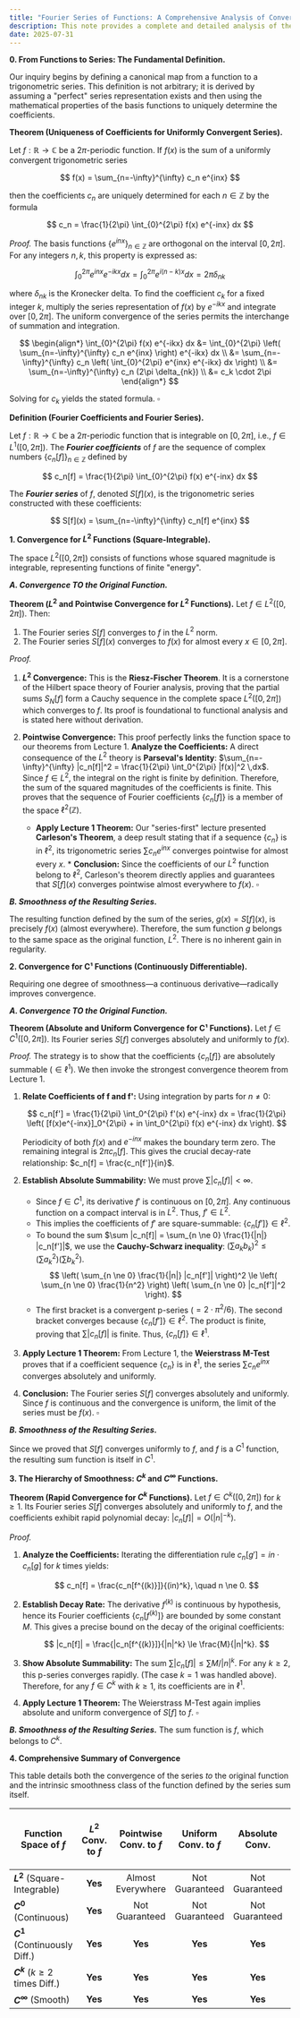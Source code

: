 ```yaml
---
title: "Fourier Series of Functions: A Comprehensive Analysis of Convergence and Smoothness"
description: This note provides a complete and detailed analysis of the convergence properties and resulting smoothness of a function's Fourier series. The behavior for each classical function space ($L^2$, C⁰, C¹, C^k, C^∞) is proven by rigorously analyzing the function's Fourier coefficients and applying the convergence theorems for general trigonometric series.
date: 2025-07-31
---
```


**0. From Functions to Series: The Fundamental Definition.**

Our inquiry begins by defining a canonical map from a function to a trigonometric series. This definition is not arbitrary; it is derived by assuming a "perfect" series representation exists and then using the mathematical properties of the basis functions to uniquely determine the coefficients.

**Theorem (Uniqueness of Coefficients for Uniformly Convergent Series).**

Let $f: \mathbb{R} \to \mathbb{C}$ be a $2\pi$-periodic function. If $f(x)$ is the sum of a uniformly convergent trigonometric series

$$
f(x) = \sum_{n=-\infty}^{\infty} c_n e^{inx}
$$

then the coefficients $c_n$ are uniquely determined for each $n \in \mathbb{Z}$ by the formula

$$
c_n = \frac{1}{2\pi} \int_{0}^{2\pi} f(x) e^{-inx} dx
$$

_Proof._
The basis functions $\{e^{inx}\}_{n \in \mathbb{Z}}$ are orthogonal on the interval $[0, 2\pi]$. For any integers $n, k$, this property is expressed as:

$$
\int_{0}^{2\pi} e^{inx} e^{-ikx} dx = \int_{0}^{2\pi} e^{i(n-k)x} dx = 2\pi \delta_{nk}
$$

where $\delta_{nk}$ is the Kronecker delta. To find the coefficient $c_k$ for a fixed integer $k$, multiply the series representation of $f(x)$ by $e^{-ikx}$ and integrate over $[0, 2\pi]$. The uniform convergence of the series permits the interchange of summation and integration.

$$
\begin{align*}
\int_{0}^{2\pi} f(x) e^{-ikx} dx &= \int_{0}^{2\pi} \left( \sum_{n=-\infty}^{\infty} c_n e^{inx} \right) e^{-ikx} dx \\
&= \sum_{n=-\infty}^{\infty} c_n \left( \int_{0}^{2\pi} e^{inx} e^{-ikx} dx \right) \\
&= \sum_{n=-\infty}^{\infty} c_n (2\pi \delta_{nk}) \\
&= c_k \cdot 2\pi
\end{align*}
$$

Solving for $c_k$ yields the stated formula.
$\square$

**Definition (Fourier Coefficients and Fourier Series).**

Let $f: \mathbb{R} \to \mathbb{C}$ be a $2\pi$-periodic function that is integrable on $[0, 2\pi]$, i.e., $f \in L^1([0, 2\pi])$. The **_Fourier coefficients_** of $f$ are the sequence of complex numbers $\{c_n[f]\}_{n \in \mathbb{Z}}$ defined by

$$
c_n[f] = \frac{1}{2\pi} \int_{0}^{2\pi} f(x) e^{-inx} dx
$$

The **_Fourier series_** of $f$, denoted $S[f](x)$, is the trigonometric series constructed with these coefficients:

$$
S[f](x) = \sum_{n=-\infty}^{\infty} c_n[f] e^{inx}
$$

**1. Convergence for $L^2$ Functions (Square-Integrable).**

The space $L^2([0, 2\pi])$ consists of functions whose squared magnitude is integrable, representing functions of finite "energy".

**_A. Convergence TO the Original Function._**

**Theorem ($L^2$ and Pointwise Convergence for $L^2$ Functions).**
Let $f \in L^2([0, 2\pi])$. Then:

1.  The Fourier series $S[f]$ converges to $f$ in the $L^2$ norm.
2.  The Fourier series $S[f](x)$ converges to $f(x)$ for almost every $x \in [0, 2\pi]$.

_Proof._

1.  **$L^2$ Convergence:** This is the **Riesz-Fischer Theorem**. It is a cornerstone of the Hilbert space theory of Fourier analysis, proving that the partial sums $S_N[f]$ form a Cauchy sequence in the complete space $L^2([0, 2\pi])$ which converges to $f$. Its proof is foundational to functional analysis and is stated here without derivation.

2.  **Pointwise Convergence:** This proof perfectly links the function space to our theorems from Lecture 1.
    **Analyze the Coefficients:** A direct consequence of the $L^2$ theory is **Parseval's Identity**: $\sum_{n=-\infty}^{\infty} |c_n[f]|^2 = \frac{1}{2\pi} \int_0^{2\pi} |f(x)|^2 \,dx$. Since $f \in L^2$, the integral on the right is finite by definition. Therefore, the sum of the squared magnitudes of the coefficients is finite. This proves that the sequence of Fourier coefficients $\{c_n[f]\}$ is a member of the space $\ell^2(\mathbb{Z})$.
    - **Apply Lecture 1 Theorem:** Our "series-first" lecture presented **Carleson's Theorem**, a deep result stating that if a sequence $\{c_n\}$ is in $\ell^2$, its trigonometric series $\sum c_n e^{inx}$ converges pointwise for almost every $x$. \* **Conclusion:** Since the coefficients of our $L^2$ function belong to $\ell^2$, Carleson's theorem directly applies and guarantees that $S[f](x)$ converges pointwise almost everywhere to $f(x)$.
      $\square$

**_B. Smoothness of the Resulting Series._**

The resulting function defined by the sum of the series, $g(x) = S[f](x)$, is precisely $f(x)$ (almost everywhere). Therefore, the sum function $g$ belongs to the same space as the original function, $L^2$. There is no inherent gain in regularity.

**2. Convergence for C¹ Functions (Continuously Differentiable).**

Requiring one degree of smoothness—a continuous derivative—radically improves convergence.

**_A. Convergence TO the Original Function._**

**Theorem (Absolute and Uniform Convergence for C¹ Functions).**
Let $f \in C^1([0, 2\pi])$. Its Fourier series $S[f]$ converges absolutely and uniformly to $f(x)$.

_Proof._
The strategy is to show that the coefficients $\{c_n[f]\}$ are absolutely summable ($\in \ell^1$). We then invoke the strongest convergence theorem from Lecture 1.

1.  **Relate Coefficients of f and f':** Using integration by parts for $n \ne 0$:

    $$
    c_n[f'] = \frac{1}{2\pi} \int_0^{2\pi} f'(x) e^{-inx} dx = \frac{1}{2\pi} \left( [f(x)e^{-inx}]_0^{2\pi} + in \int_0^{2\pi} f(x) e^{-inx} dx \right).
    $$

    Periodicity of both $f(x)$ and $e^{-inx}$ makes the boundary term zero. The remaining integral is $2\pi c_n[f]$. This gives the crucial decay-rate relationship: $c_n[f] = \frac{c_n[f']}{in}$.

2.  **Establish Absolute Summability:** We must prove $\sum |c_n[f]| < \infty$.
    - Since $f \in C^1$, its derivative $f'$ is continuous on $[0, 2\pi]$. Any continuous function on a compact interval is in $L^2$. Thus, $f' \in L^2$.
    - This implies the coefficients of $f'$ are square-summable: $\{c_n[f']\} \in \ell^2$.
    - To bound the sum $\sum |c_n[f]| = \sum_{n \ne 0} \frac{1}{|n|} |c_n[f']|$, we use the **Cauchy-Schwarz inequality**: $(\sum a_k b_k)^2 \le (\sum a_k^2)(\sum b_k^2)$.
      $$
      \left( \sum_{n \ne 0} \frac{1}{|n|} |c_n[f']| \right)^2 \le \left( \sum_{n \ne 0} \frac{1}{n^2} \right) \left( \sum_{n \ne 0} |c_n[f']|^2 \right).
      $$
    - The first bracket is a convergent p-series ($=2 \cdot \pi^2/6$). The second bracket converges because $\{c_n[f']\} \in \ell^2$. The product is finite, proving that $\sum |c_n[f]|$ is finite. Thus, $\{c_n[f]\} \in \ell^1$.

3.  **Apply Lecture 1 Theorem:** From Lecture 1, the **Weierstrass M-Test** proves that if a coefficient sequence $\{c_n\}$ is in $\ell^1$, the series $\sum c_n e^{inx}$ converges absolutely and uniformly.

4.  **Conclusion:** The Fourier series $S[f]$ converges absolutely and uniformly. Since $f$ is continuous and the convergence is uniform, the limit of the series must be $f(x)$.
    $\square$

**_B. Smoothness of the Resulting Series._**

Since we proved that $S[f]$ converges uniformly to $f$, and $f$ is a $C^1$ function, the resulting sum function is itself in $C^1$.

**3. The Hierarchy of Smoothness: $C^k$ and $C^∞$ Functions.**

**Theorem (Rapid Convergence for $C^k$ Functions).**
Let $f \in C^k([0, 2\pi])$ for $k \ge 1$. Its Fourier series $S[f]$ converges absolutely and uniformly to $f$, and the coefficients exhibit rapid polynomial decay: $|c_n[f]| = O(|n|^{-k})$.

_Proof._

1.  **Analyze the Coefficients:** Iterating the differentiation rule $c_n[g'] = in \cdot c_n[g]$ for $k$ times yields:

    $$
    c_n[f] = \frac{c_n[f^{(k)}]}{(in)^k}, \quad n \ne 0.
    $$

2.  **Establish Decay Rate:** The derivative $f^{(k)}$ is continuous by hypothesis, hence its Fourier coefficients $\{c_n[f^{(k)}]\}$ are bounded by some constant $M$. This gives a precise bound on the decay of the original coefficients:

    $$
    |c_n[f]| = \frac{|c_n[f^{(k)}]}{|n|^k} \le \frac{M}{|n|^k}.
    $$

3.  **Show Absolute Summability:** The sum $\sum |c_n[f]| \le \sum M/|n|^k$. For any $k \ge 2$, this p-series converges rapidly. (The case $k=1$ was handled above). Therefore, for any $f \in C^k$ with $k \ge 1$, its coefficients are in $\ell^1$.

4.  **Apply Lecture 1 Theorem:** The Weierstrass M-Test again implies absolute and uniform convergence of $S[f]$ to $f$.
    $\square$

**_B. Smoothness of the Resulting Series._**
The sum function is $f$, which belongs to $C^k$.

**4. Comprehensive Summary of Convergence**

This table details both the convergence of the series _to_ the original function and the intrinsic smoothness class of the function defined by the series sum itself.

| Function Space of $f$           | $L^2$ Conv. to $f$ | Pointwise Conv. to $f$ | Uniform Conv. to $f$ | Absolute Conv. | Smoothness Class of the Sum Function $S[f]$ |
| ------------------------------- | :----------------: | :--------------------: | :------------------: | :------------: | :-----------------------------------------: |
| **$L^2$** (Square-Integrable)   |      **Yes**       |   Almost Everywhere    |    Not Guaranteed    | Not Guaranteed |                    $L^2$                    |
| **$C^0$** (Continuous)          |      **Yes**       |     Not Guaranteed     |    Not Guaranteed    | Not Guaranteed |               Not Guaranteed                |
| **$C^1$** (Continuously Diff.)  |      **Yes**       |        **Yes**         |       **Yes**        |    **Yes**     |                    $C^1$                    |
| **$C^k$** ($k ≥ 2$ times Diff.) |      **Yes**       |        **Yes**         |       **Yes**        |    **Yes**     |                    $C^k$                    |
| **$C^\infty$** (Smooth)         |      **Yes**       |        **Yes**         |       **Yes**        |    **Yes**     |                 $C^\infty$                  |
